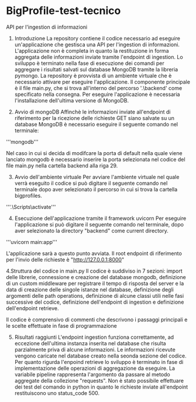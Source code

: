 # BigProfile-test-tecnico
API per l'ingestion di informazioni

1. Introduzione
La repository contiene il codice necessario ad eseguire un'applicazione che gestisca una API
per l'ingestion di informazioni.
L'applicazione non è completa in quanto la restituzione in forma aggregata delle informazioni
inviate tramite l'endpoint di ingestion. Lo sviluppo è terminato nella fase di esecuzione dei 
comandi per aggregare i risultati salvati sul database MongoDB tramite la libreria pymongo.
La repository è provvista di un ambiente virtuale che è necessario attivare per eseguire l'applicazione.
Il componente principale è il file main.py, che si trova all'interno del percorso '.\backend' come
specificato nella consegna.
Per eseguire l'applicazione è necessaria l'installazione dell'ultima versione di MongoDB.

2. Avvio di mongoDB
Affinchè le informazioni inviate all'endpoint di riferimento per la ricezione delle richieste GET siano salvate
su un database MongoDB è necessario eseguire il seguente comando nel terminale:

'''mongodb'''

Nel caso in cui si decida di modifcare la porta di default nella quale viene lanciato mongodb
è necessario inserire la porta selezionata nel codice del file main.py nella cartella backend alla riga 29. 

3. Avvio dell'ambiente virtuale
Per avviare l'ambiente virtuale nel quale verrà eseguito il codice si può digitare il seguente comando 
nel terminale dopo aver selezionato il percorso in cui si trova la cartella bigprofiles.

'''.\Scripts\activate'''

4. Esecuzione dell'applicazione tramite il framework uvicorn
Per eseguire l'applicazione si può digitare il seguente comando nel terminale, dopo aver
selezionato la directory "backend" come current directory.

'''uvicorn main:app'''

L'applicazione sarà a questo punto avviata. Il root endpoint di riferimento per l'invio delle richieste è
"http://127.0.0.1:8000"

4.Struttura del codice in main.py
Il codice è suddiviso in 7 sezioni: import delle librerie, connessione e creazione del database mongodb,
definizione di un custom middleware per registrare il tempo di risposta del server e la data di creazione delle singole
istanze nel database, definizione degli argomenti delle path operations, definizione di alcune classi utili
nelle fasi successive del codice, definizione dell'endpoint di ingestion e definizione dell'endpoint retrieve.

Il codice è comprensivo di commenti che descrivono i passaggi principali e le scelte effettuate in fase di programmazione

5. Risultati raggiunti
L'endpoint ingestion funziona correttamente, ad eccezione dell'ultima instanza inserita nel database che risulta parzialmente
priva di alcune informazioni. Le informazioni ricevute vengono caricate nel database creato nella seonda sezione del codice.
Per quanto rigurda l'enpoind retrieve lo sviluppo è terminato in fase di implementazione delle operazioni di aggregazione da
eseguire. La variabile pipeline rappresenta l'argomento da passare al metodo aggregate della collezione "requests". Non è stato
possibile effettuare dei test del comando in python in quanto le richieste inviate all'endpoint restituiscono uno status_code 500.
